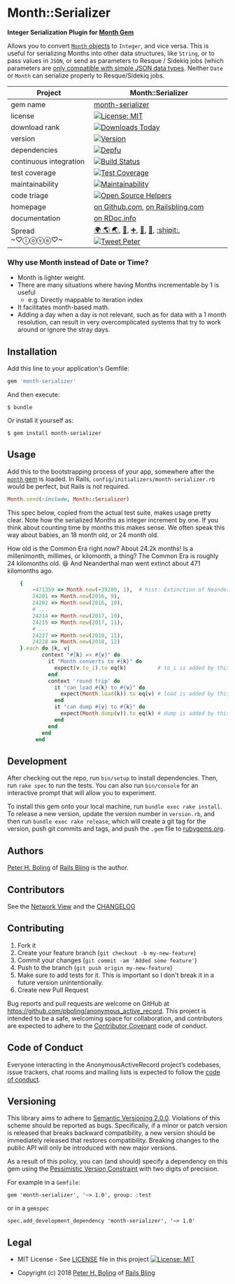 # Month::Serializer

**Integer Serialization Plugin for [Month Gem](https://github.com/timcraft/month)**

Allows you to convert [`Month` objects](https://github.com/timcraft/month/blob/master/lib/month.rb) to `Integer`, and vice versa.  This is useful for serializing Months into other data structures, like `String`, or to pass values in `JSON`, or send as parameters to Resque / Sidekiq jobs (which parameters are [only compatible with simple JSON data types](https://github.com/mperham/sidekiq/wiki/The-Basics#client).  Neither `Date` or `Month` can serialize properly to Resque/Sidekiq jobs.

| Project                 |  Month::Serializer |
|------------------------ | ----------------------- |
| gem name                |  [month-serializer](https://rubygems.org/gems/month-serializer) |
| license                 |  [![License: MIT](https://img.shields.io/badge/License-MIT-green.svg)](https://opensource.org/licenses/MIT) |
| download rank           |  [![Downloads Today](https://img.shields.io/gem/rd/month-serializer.svg)](https://github.com/pboling/month-serializer) |
| version                 |  [![Version](https://img.shields.io/gem/v/month-serializer.svg)](https://rubygems.org/gems/month-serializer) |
| dependencies            |  [![Depfu](https://badges.depfu.com/badges/272ce0df3bc6df5cbea9354e2c3b65af/count.svg)](https://depfu.com/github/pboling/month-serializer?project_id=5614) |
| continuous integration  |  [![Build Status](https://travis-ci.org/pboling/month-serializer.svg?branch=master)](https://travis-ci.org/pboling/month-serializer) |
| test coverage           |  [![Test Coverage](https://api.codeclimate.com/v1/badges/50241bf0d9c78bcce69e/test_coverage)](https://codeclimate.com/github/pboling/month-serializer/test_coverage) |
| maintainability         |  [![Maintainability](https://api.codeclimate.com/v1/badges/50241bf0d9c78bcce69e/maintainability)](https://codeclimate.com/github/pboling/month-serializer/maintainability) |
| code triage             |  [![Open Source Helpers](https://www.codetriage.com/pboling/month-serializer/badges/users.svg)](https://www.codetriage.com/pboling/month-serializer) |
| homepage                |  [on Github.com][homepage], [on Railsbling.com][blogpage] |
| documentation           |  [on RDoc.info][documentation] |
| Spread ~♡ⓛⓞⓥⓔ♡~      |  [🌍 🌎 🌏][peterboling], [🍚][refugees], [➕][gplus], [👼][angellist], [🐛][topcoder], [:shipit:][coderwall], [![Tweet Peter](https://img.shields.io/twitter/follow/galtzo.svg?style=social&label=Follow)][twitter] |

### Why use Month instead of Date or Time?

- Month is lighter weight.
- There are many situations where having Months incrementable by 1 is useful
  - e.g. Directly mappable to iteration index
- It facilitates month-based math.
- Adding a day when a day is not relevant, such as for data with a 1 month resolution, can result in very overcomplicated systems that try to work around or ignore the stray days.

## Installation

Add this line to your application's Gemfile:

```ruby
gem 'month-serializer'
```

And then execute:

    $ bundle

Or install it yourself as:

    $ gem install month-serializer

## Usage

Add this to the bootstrapping process of your app, somewhere after the [`month` gem](https://github.com/timcraft/month) is loaded.
In Rails, `config/initializers/month-serializer.rb` would be perfect, but Rails is not required.

````ruby
Month.send(:include, Month::Serializer)
````

This spec below, copied from the actual test suite, makes usage pretty clear.  Note how the serialized Months as integer increment by one.  If you think about counting time by months this makes sense.  We often speak this way about babies, an 18 month old, or 24 month old.
  
How old is the Common Era right now?  About 24.2k months!  Is a millenimonth, millimes, or kilomonth, a thing?  The Common Era is roughly 24 kilomonths old. 😆  And Neanderthal man went extinct about 471 kilomonths ago.

```ruby
    {
        -471359 => Month.new(-39280, 1),  # hist: Extinction of Neanderthal
        24201 => Month.new(2016, 9),
        24202 => Month.new(2016, 10),
        # ...
        24214 => Month.new(2017, 10),
        24215 => Month.new(2017, 11),
        # ...
        24227 => Month.new(2018, 11),
        24228 => Month.new(2018, 12)
    }.each do |k, v|
           context "#{k} => #{v}" do
             it "Month converts to #{k}" do
               expect(v.to_i).to eq(k)          # to_i is added by this gem!
             end
             context 'round trip' do
               it "can load #{k} to #{v}" do
                 expect(Month.load(k)).to eq(v) # load is added by this gem!
               end
               it "can dump #{v} to #{k}" do
                 expect(Month.dump(v)).to eq(k) # dump is added by this gem!
               end
             end
           end
         end
```

## Development

After checking out the repo, run `bin/setup` to install dependencies. Then, run `rake spec` to run the tests. You can also run `bin/console` for an interactive prompt that will allow you to experiment.

To install this gem onto your local machine, run `bundle exec rake install`. To release a new version, update the version number in `version.rb`, and then run `bundle exec rake release`, which will create a git tag for the version, push git commits and tags, and push the `.gem` file to [rubygems.org](https://rubygems.org).

## Authors

[Peter H. Boling][peterboling] of [Rails Bling][railsbling] is the author.

## Contributors

See the [Network View](https://github.com/pboling/month-serializer/network) and the [CHANGELOG](https://github.com/pboling/month-serializer/blob/master/CHANGELOG.md)

## Contributing

1. Fork it
2. Create your feature branch (`git checkout -b my-new-feature`)
3. Commit your changes (`git commit -am 'Added some feature'`)
4. Push to the branch (`git push origin my-new-feature`)
5. Make sure to add tests for it. This is important so I don't break it in a future version unintentionally.
6. Create new Pull Request

Bug reports and pull requests are welcome on GitHub at https://github.com/pboling/anonymous_active_record. This project is intended to be a safe, welcoming space for collaboration, and contributors are expected to adhere to the [Contributor Covenant](http://contributor-covenant.org) code of conduct.

## Code of Conduct

Everyone interacting in the AnonymousActiveRecord project’s codebases, issue trackers, chat rooms and mailing lists is expected to follow the [code of conduct](https://github.com/pboling/anonymous_active_record/blob/master/CODE_OF_CONDUCT.md).

## Versioning

This library aims to adhere to [Semantic Versioning 2.0.0][semver].
Violations of this scheme should be reported as bugs. Specifically,
if a minor or patch version is released that breaks backward
compatibility, a new version should be immediately released that
restores compatibility. Breaking changes to the public API will
only be introduced with new major versions.

As a result of this policy, you can (and should) specify a
dependency on this gem using the [Pessimistic Version Constraint][pvc] with two digits of precision.

For example in a `Gemfile`:

    gem 'month-serializer', '~> 1.0', group: :test

or in a `gemspec`

    spec.add_development_dependency 'month-serializer', '~> 1.0'

## Legal

* MIT License - See [LICENSE][license] file in this project [![License: MIT](https://img.shields.io/badge/License-MIT-green.svg)](https://opensource.org/licenses/MIT) 

* Copyright (c) 2018 [Peter H. Boling][peterboling] of [Rails Bling][railsbling]

[semver]: http://semver.org/
[pvc]: http://guides.rubygems.org/patterns/#pessimistic-version-constraint
[documentation]: http://rdoc.info/github/pboling/month-serializer/frames
[homepage]: https://github.com/pboling/month-serializer
[blogpage]: http://www.railsbling.com/tags/month-serializer/
[license]: LICENSE
[railsbling]: http://www.railsbling.com
[peterboling]: https://about.me/peter.boling
[refugees]: https://www.crowdrise.com/helprefugeeswithhopefortomorrowliberia/fundraiser/peterboling
[gplus]: https://plus.google.com/+PeterBoling/posts
[topcoder]: https://www.topcoder.com/members/pboling/
[angellist]: https://angel.co/peter-boling
[coderwall]: http://coderwall.com/pboling
[twitter]: http://twitter.com/galtzo
